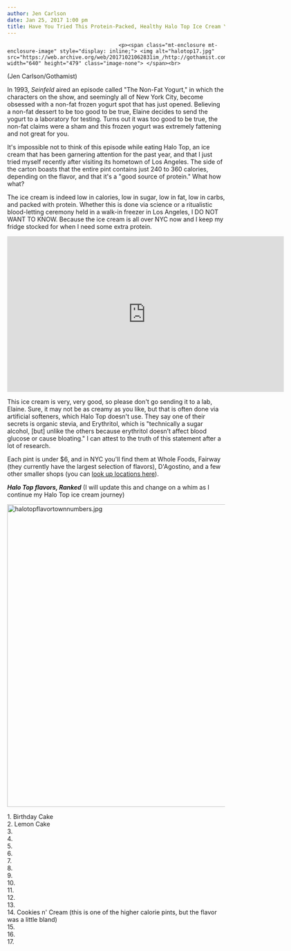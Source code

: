 ```yaml
---
author: Jen Carlson
date: Jan 25, 2017 1:00 pm
title: Have You Tried This Protein-Packed, Healthy Halo Top Ice Cream Yet?
---
```


	
										<p><span class="mt-enclosure mt-enclosure-image" style="display: inline;"> <img alt="halotop17.jpg" src="https://web.archive.org/web/20171021062831im_/http://gothamist.com/attachments/arts_jen/halotop17.jpg" width="640" height="479" class="image-none"> </span><br>
<span class="photo_caption">(Jen Carlson/Gothamist)</span></p>

<p>In 1993, <em>Seinfeld</em> aired an episode called &quot;The Non-Fat Yogurt,&quot; in which the characters on the show, and seemingly all of New York City, become obsessed with a non-fat frozen yogurt spot that has just opened. Believing a non-fat dessert to be too good to be true, Elaine decides to send the yogurt to a laboratory for testing. Turns out it was too good to be true, the non-fat claims were a sham and this frozen yogurt was extremely fattening and not great for you.</p>

<p>It&apos;s impossible not to think of this episode while eating Halo Top, an ice cream that has been garnering attention for the past year, and that I just tried myself recently after visiting its hometown of Los Angeles. The side of the carton boasts that the entire pint contains just 240 to 360 calories, depending on the flavor, and that it&apos;s a &quot;good source of protein.&quot; What how what?</p>

<p>The ice cream is indeed low in calories, low in sugar, low in fat, low in carbs, and packed with protein. Whether this is done via science or a ritualistic blood-letting ceremony held in a walk-in freezer in Los Angeles, I DO NOT WANT TO KNOW. Because the ice cream is all over NYC now and I keep my fridge stocked for when I need some extra protein. </p>

<p><iframe width="640" height="360" src="https://web.archive.org/web/20171021062831if_/https://www.youtube.com/embed/4rRQbvdnJFU" frameborder="0" allowfullscreen></iframe></p>

<p>This ice cream is very, very good, so please don&apos;t go sending it to a lab, Elaine. Sure, it may not be as creamy as you like, but that is often done via artificial softeners, which Halo Top doesn&apos;t use. They say one of their secrets is organic stevia, and Erythritol, which is &quot;technically a sugar alcohol, [but] unlike the others because erythritol doesn&#x2019;t affect blood glucose or cause bloating.&quot; I can attest to the truth of this statement after a lot of research.</p>

<p>Each pint is under $6, and in NYC you&apos;ll find them at Whole Foods, Fairway (they currently have the largest selection of flavors), D&apos;Agostino, and a few other smaller shops (you can <a href="https://web.archive.org/web/20171021062831/https://www.halotop.com/where-to-buy/">look up locations here</a>). </p>

<p><strong><em>Halo Top flavors, Ranked</em></strong> (I will update this and change on a whim as I continue my Halo Top ice cream journey)</p>

<p><span class="mt-enclosure mt-enclosure-image" style="display: inline;"> <img alt="halotopflavortownnumbers.jpg" src="https://web.archive.org/web/20171021062831im_/http://gothamist.com/attachments/arts_jen/halotopflavortownnumbers.jpg" width="640" height="700" class="image-none"> </span></p>

<p>1. Birthday Cake<br>
2. Lemon Cake<br>
3.<br>
4.<br>
5.<br>
6.<br>
7.<br>
8.<br>
9.<br>
10.<br>
11. <br>
12. <br>
13. <br>
14. Cookies n&apos; Cream (this is one of the higher calorie pints, but the flavor was a little bland)<br>
15. <br>
16. <br>
17.</p>					
										
									
				